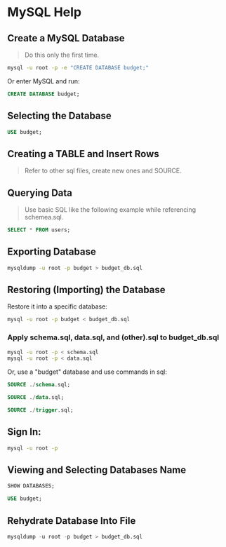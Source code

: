 # MySQL Help

## Create a MySQL Database
> Do this only the first time.

```sh
mysql -u root -p -e "CREATE DATABASE budget;"
```

Or enter MySQL and run:

```sql
CREATE DATABASE budget;
```

## Selecting the Database
```sql
USE budget;
```

## Creating a TABLE and Insert Rows

> Refer to other sql files, create new ones and SOURCE. 

## Querying Data

> Use basic SQL like the following example while referencing schemea.sql.

```sql
SELECT * FROM users;
```

## Exporting Database

```sh
mysqldump -u root -p budget > budget_db.sql
```

## Restoring (Importing) the Database

Restore it into a specific database:
```sh
mysql -u root -p budget < budget_db.sql
```

### Apply schema.sql, data.sql, and (other).sql to budget_db.sql

```sh
mysql -u root -p < schema.sql
mysql -u root -p < data.sql
```

Or, use a "budget" database and use commands in sql: 

```sql
SOURCE ./schema.sql;

SOURCE ./data.sql;

SOURCE ./trigger.sql;
```

## Sign In: 

```sh
mysql -u root -p
```

## Viewing and Selecting Databases Name

```sql
SHOW DATABASES;
```

```sql
USE budget;
```

## Rehydrate Database Into File

```sql
mysqldump -u root -p budget > budget_db.sql
```